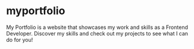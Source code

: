 # myportfolio
My Portfolio is a website that showcases my work and skills as a Frontend Developer. Discover my skills and check out my projects to see what I can do for you!
